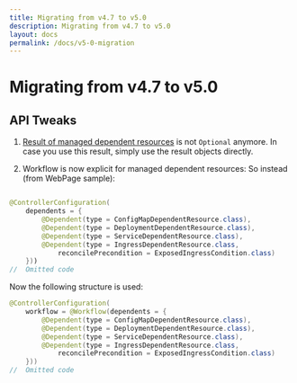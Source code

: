 ```yaml
---
title: Migrating from v4.7 to v5.0
description: Migrating from v4.7 to v5.0
layout: docs
permalink: /docs/v5-0-migration
---
```


# Migrating from v4.7 to v5.0

## API Tweaks

1. [Result of managed dependent resources](https://github.com/operator-framework/java-operator-sdk/blob/main/operator-framework-core/src/main/java/io/javaoperatorsdk/operator/api/reconciler/dependent/managed/ManagedDependentResourceContext.java#L55-L57)
   is not `Optional` anymore. In case you use this result, simply use the result
   objects directly.

2. Workflow is now explicit for managed dependent resources:
   So instead (from WebPage sample):

```java

@ControllerConfiguration(
    dependents = {
        @Dependent(type = ConfigMapDependentResource.class),
        @Dependent(type = DeploymentDependentResource.class),
        @Dependent(type = ServiceDependentResource.class),
        @Dependent(type = IngressDependentResource.class,
            reconcilePrecondition = ExposedIngressCondition.class)
    }))
//  Omitted code
```


   Now the following structure is used:
   
```java
@ControllerConfiguration(
    workflow = @Workflow(dependents = {
        @Dependent(type = ConfigMapDependentResource.class),
        @Dependent(type = DeploymentDependentResource.class),
        @Dependent(type = ServiceDependentResource.class),
        @Dependent(type = IngressDependentResource.class,
            reconcilePrecondition = ExposedIngressCondition.class)
    }))
//  Omitted code      
```